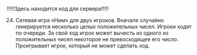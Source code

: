 !!!!!Здесь находится код для сервера!!!!!

24. Сетевая игра «Ним» для двух игроков. Вначале случайно
генерируется несколько целых положительных чисел. Игроки
ходят по очереди. За свой ход игрок может вычесть из одного из
положительных чисел некоторое не превосходящее его число.
Проигрывает игрок, который не может сделать ход.
